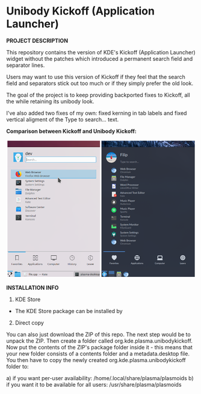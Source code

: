 # Unibody Kickoff (Application Launcher)

**PROJECT DESCRIPTION**

This repository contains the version of KDE's Kickoff (Application Launcher) widget without the patches which introduced a permanent search field and separator lines. 

Users may want to use this version of Kickoff if they feel that the search field and separators stick out too much or if they simply prefer the old look. 

The goal of the project is to keep providing backported fixes to Kickoff, all the while retaining its unibody look.

I've also added two fixes of my own: fixed kerning in tab labels and fixed vertical aligment of the Type to search... text.

**Comparison between Kickoff and Unibody Kickoff:**

<img src="UnibodyKickoffPreview.png">

**INSTALLATION INFO**

1) KDE Store

- The KDE Store package can be installed by

2) Direct copy

You can also just download the ZIP of this repo. The next step would be to unpack the ZIP. Then create a folder called org.kde.plasma.unibodykickoff. Now put the contents of the ZIP's package folder inside it - this means that your new folder consists of a contents folder and a metadata.desktop file. You then have to copy the newly created org.kde.plasma.unibodykickoff folder to:

a) if you want per-user availability: /home/.local/share/plasma/plasmoids
b) if you want it to be available for all users: /usr/share/plasma/plasmoids
